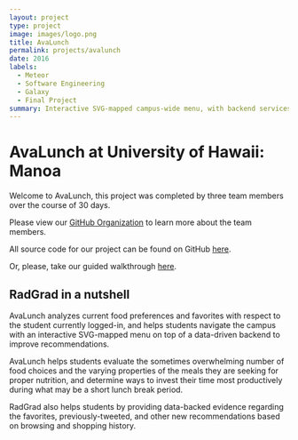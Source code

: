 ```yaml
---
layout: project
type: project
image: images/logo.png
title: AvaLunch
permalink: projects/avalunch
date: 2016
labels:
  - Meteor
  - Software Engineering
  - Galaxy
  - Final Project
summary: Interactive SVG-mapped campus-wide menu, with backend services for favorites and recommendations, as well as, twitter intergration.
---
```


# AvaLunch at University of Hawaii: Manoa

Welcome to AvaLunch, this project was completed by three team members over the course of 30 days.

Please view our [GitHub Organization](https://github.com/avalunch) to learn more about the team members.

All source code for our project can be found on GitHub [here](https://github.com/Avalunch/Avalunch).

Or, please, take our guided walkthrough [here](https://avalunch.github.io).

## RadGrad in a nutshell

AvaLunch analyzes current food preferences and favorites with respect to the student currently logged-in, and helps students navigate the campus with an interactive SVG-mapped menu on top of a data-driven backend to improve recommendations.


AvaLunch helps  students evaluate the sometimes overwhelming number of food choices and the varying properties of the meals they are seeking for proper nutrition, and determine ways to invest their time most productively during what may be a short lunch break period.

RadGrad also helps students by providing data-backed evidence regarding the favorites, previously-tweeted, and other new recommendations based on browsing and shopping history.
